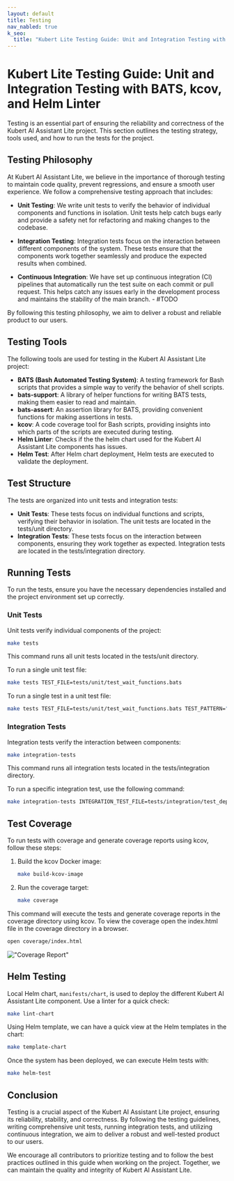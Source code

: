```yaml
---
layout: default
title: Testing
nav_nabled: true
k_seo:
  title: "Kubert Lite Testing Guide: Unit and Integration Testing with BATS, kcov, and Helm Linter"
---
```


# **Kubert Lite Testing Guide:** Unit and Integration Testing with BATS, kcov, and Helm Linter

Testing is an essential part of ensuring the reliability and correctness of the Kubert AI Assistant Lite project. This section outlines the testing strategy, tools used, and how to run the tests for the project.

## Testing Philosophy

At Kubert AI Assistant Lite, we believe in the importance of thorough testing to maintain code quality, prevent regressions, and ensure a smooth user experience. We follow a comprehensive testing approach that includes:

- **Unit Testing**: We write unit tests to verify the behavior of individual components and functions in isolation. Unit tests help catch bugs early and provide a safety net for refactoring and making changes to the codebase.

- **Integration Testing**: Integration tests focus on the interaction between different components of the system. These tests ensure that the components work together seamlessly and produce the expected results when combined.

- **Continuous Integration**: We have set up continuous integration (CI) pipelines that automatically run the test suite on each commit or pull request. This helps catch any issues early in the development process and maintains the stability of the main branch. - #TODO

By following this testing philosophy, we aim to deliver a robust and reliable product to our users.

## Testing Tools

The following tools are used for testing in the Kubert AI Assistant Lite project:

- **BATS (Bash Automated Testing System)**: A testing framework for Bash scripts that provides a simple way to verify the behavior of shell scripts.
- **bats-support**: A library of helper functions for writing BATS tests, making them easier to read and maintain.
- **bats-assert**: An assertion library for BATS, providing convenient functions for making assertions in tests.
- **kcov**: A code coverage tool for Bash scripts, providing insights into which parts of the scripts are executed during testing.
- **Helm Linter**: Checks if the the helm chart used for the Kubert AI Assistant Lite components has issues.
- **Helm Test**: After Helm chart deployment, Helm tests are executed to validate the deployment.

## Test Structure

The tests are organized into unit tests and integration tests:

- **Unit Tests**: These tests focus on individual functions and scripts, verifying their behavior in isolation. The unit tests are located in the tests/unit directory.
- **Integration Tests**: These tests focus on the interaction between components, ensuring they work together as expected. Integration tests are located in the tests/integration directory.

## Running Tests

To run the tests, ensure you have the necessary dependencies installed and the project environment set up correctly.

### Unit Tests

Unit tests verify individual components of the project:

```bash
make tests
```

This command runs all unit tests located in the tests/unit directory.

<div id="make-tests"></div>
<script>
    AsciinemaPlayer.create('/kubert-assistant-lite/assets/terminal/make-tests.cast', document.getElementById('make-tests'),{
           poster: 'npt:1'
        });
</script>

To run a single unit test file:

```bash
make tests TEST_FILE=tests/unit/test_wait_functions.bats
```

<div id="make-tests-one-file"></div>
<script>
    AsciinemaPlayer.create('/kubert-assistant-lite/assets/terminal/make-tests-one-file.cast', document.getElementById('make-tests-one-file'),{
           poster: 'npt:1'
        });
</script>

To run a single test in a unit test file:

```bash
make tests TEST_FILE=tests/unit/test_wait_functions.bats TEST_PATTERN="wait_for_nodes should succeed when all nodes are ready"
```

<div id="make-tests-one-file-one-test"></div>
<script>
    AsciinemaPlayer.create('/kubert-assistant-lite/assets/terminal/make-tests-one-file-one-test.cast', document.getElementById('make-tests-one-file-one-test'),{
           poster: 'npt:1'
        });
</script>

### Integration Tests

Integration tests verify the interaction between components:

```bash
make integration-tests
```

<div id="make-tests-integration"></div>
<script>
    AsciinemaPlayer.create('/kubert-assistant-lite/assets/terminal/make-tests-integration.cast', document.getElementById('make-tests-integration'),{
           poster: 'npt:1'
        });
</script>

This command runs all integration tests located in the tests/integration directory.

To run a specific integration test, use the following command:

```bash
make integration-tests INTEGRATION_TEST_FILE=tests/integration/test_deploy_application.bats
```

<div id="make-tests-integration-one-file"></div>
<script>
    AsciinemaPlayer.create('/kubert-assistant-lite/assets/terminal/make-tests-integration-one-file.cast', document.getElementById('make-tests-integration-one-file'), {
           poster: 'npt:1'
        });
</script>

## Test Coverage

To run tests with coverage and generate coverage reports using kcov, follow these steps:

1. Build the kcov Docker image:

    ```bash
    make build-kcov-image
    ```

    <div id="build-kcov-image"></div>
    <script>
        AsciinemaPlayer.create('/kubert-assistant-lite/assets/terminal/build-kcov-image.cast', document.getElementById('build-kcov-image'),{
           poster: 'npt:1'
        });
    </script>

2. Run the coverage target:

    ```bash
    make coverage
    ```

    <div id="make-coverage"></div>
    <script>
        AsciinemaPlayer.create('/kubert-assistant-lite/assets/terminal/make-coverage.cast', document.getElementById('make-coverage'),{
           poster: 'npt:1'
        });
    </script>

This command will execute the tests and generate coverage reports in the coverage directory using kcov. To view the coverage open the index.html file in the coverage directory in a browser.

```bash
open coverage/index.html
```

!["Coverage Report"](/kubert-assistant-lite/assets/images/coverage-report.png "Coverage Report")

## Helm Testing

Local Helm chart, `manifests/chart`, is used to deploy the different Kubert AI Assistant Lite component. Use a linter for a quick check:

```bash
make lint-chart
```
<div id="lint-chart"></div>
<script>
    AsciinemaPlayer.create('/kubert-assistant-lite/assets/terminal/lint-chart.cast', document.getElementById('lint-chart'),{
        poster: 'npt:1'
    });
</script>

Using Helm template, we can have a quick view at the Helm templates in the chart:

```bash
make template-chart
```

<div id="template-chart"></div>
<script>
    AsciinemaPlayer.create('/kubert-assistant-lite/assets/terminal/template-chart.cast', document.getElementById('template-chart'),{
        poster: 'npt:1'
    });
</script>

Once the system has been deployed, we can execute Helm tests with:

```bash
make helm-test
```

<div id="helm-tests"></div>
<script>
    AsciinemaPlayer.create('/kubert-assistant-lite/assets/terminal/helm-tests.cast', document.getElementById('helm-tests'),{
        poster: 'npt:1'
    });
</script>

## Conclusion

Testing is a crucial aspect of the Kubert AI Assistant Lite project, ensuring its reliability, stability, and correctness. By following the testing guidelines, writing comprehensive unit tests, running integration tests, and utilizing continuous integration, we aim to deliver a robust and well-tested product to our users.

We encourage all contributors to prioritize testing and to follow the best practices outlined in this guide when working on the project. Together, we can maintain the quality and integrity of Kubert AI Assistant Lite.
